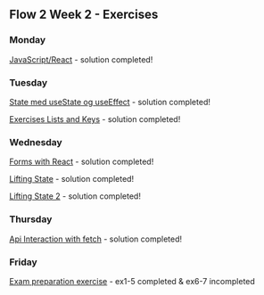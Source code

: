 ## Flow 2 Week 2 - Exercises 

### Monday

[JavaScript/React](https://github.com/MartinFrederiksen/CPH-3Sem/tree/master/Flow3/Week2/01Monday/ES6AndReactFunctionalComponentsAndProps) - solution completed!


### Tuesday

[State med useState og useEffect](https://github.com/MartinFrederiksen/CPH-3Sem/tree/master/Flow3/Week2/02Tuesday/StateAndEventsWithReact) - solution completed!

[Exercises Lists and Keys](https://github.com/MartinFrederiksen/CPH-3Sem/tree/master/Flow3/Week2/02Tuesday/ListAndKeys) - solution completed!

### Wednesday

[Forms with React](https://github.com/MartinFrederiksen/CPH-3Sem/tree/master/Flow3/Week2/03Wednesday/FormsAndControlledComponents%20) - solution completed!

[Lifting State](https://github.com/MartinFrederiksen/CPH-3Sem/tree/master/Flow3/Week2/03Wednesday/LiftingState) - solution completed! 

[Lifting State 2](https://github.com/MartinFrederiksen/CPH-3Sem/tree/master/Flow3/Week2/03Wednesday/LiftingState2) - solution completed! 

### Thursday

[Api Interaction with fetch](https://github.com/MartinFrederiksen/CPH-3Sem/tree/master/Flow3/Week2/04Thursday/react-crud-rest-exercise) - solution completed!


### Friday

[Exam preparation exercise](https://github.com/MartinFrederiksen/CPH-3Sem/tree/master/Flow3/Week2/05Friday/ReactStateandFetch) - ex1-5 completed & ex6-7 incompleted